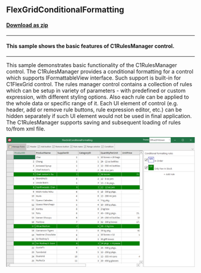 ## FlexGridConditionalFormatting
#### [Download as zip](https://grapecity.github.io/DownGit/#/home?url=https://github.com/GrapeCity/ComponentOne-WinForms-Samples/tree/master/NetFramework\RulesManager\CS\FlexGridConditionalFormatting)
____
#### This sample shows the basic features of C1RulesManager control.
____
This sample demonstrates basic functionality of the C1RulesManager control.
The C1RulesManager provides a conditional formatting for a control which supports IFormattableView interface.
Such support is built-in for C1FlexGrid control.
The rules manager control contains a collection of rules which can be setup in variety of parameters - with predefined or custom expression, with different styling options.
Also each rule can be applied to the whole data or specific range of it.
Each UI element of control (e.g. header, add or remove rule buttons, rule expression editor, etc.) can be hidden separately if such UI element would not be used in final application.
The C1RulesManager supports saving and subsequent loading of rules to/from xml file.

![screenshot](screenshot.PNG)
